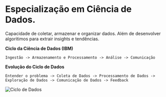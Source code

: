 # Especialização em Ciência de Dados. 
Capacidade de coletar, armazenar e organizar dados. Além de desenvolver algoritimos para extrair insights e tendências.

**Ciclo da Ciência de Dados (IBM)**

`Ingestão -> Armazenamento e Processamento -> Análise -> Comunicação`

**Evolução do Ciclo de Dados**

`Entender o problema -> Coleta de Dados -> Processamento de Dados -> Exploração de Dados -> Comunicação de Dados -> Feedback`

![Ciclo de Dados](https://miro.medium.com/v2/resize:fit:377/1*_fR-2Yg-xaWXssnj08Zqeg.jpeg)
